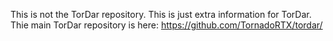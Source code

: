 This is not the TorDar repository. This is just extra information for TorDar.
Thie main TorDar repository is here: https://github.com/TornadoRTX/tordar/
